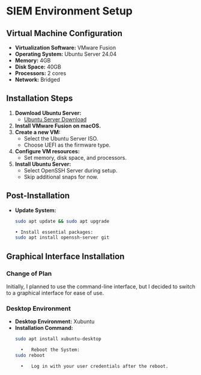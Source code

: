 # SIEM Environment Setup

## Virtual Machine Configuration
- **Virtualization Software:** VMware Fusion
- **Operating System:** Ubuntu Server 24.04
- **Memory:** 4GB
- **Disk Space:** 40GB
- **Processors:** 2 cores
- **Network:** Bridged

## Installation Steps
1. **Download Ubuntu Server:**
   - [Ubuntu Server Download](https://ubuntu.com/download/server)
2. **Install VMware Fusion on macOS.**
3. **Create a new VM:**
   - Select the Ubuntu Server ISO.
   - Choose UEFI as the firmware type.
4. **Configure VM resources:**
   - Set memory, disk space, and processors.
5. **Install Ubuntu Server:**
   - Select OpenSSH Server during setup.
   - Skip additional snaps for now.

## Post-Installation
- **Update System:**
  ```bash
  sudo apt update && sudo apt upgrade

  •	Install essential packages:
  sudo apt install openssh-server git

## Graphical Interface Installation

### Change of Plan
Initially, I planned to use the command-line interface, but I decided to switch to a graphical interface for ease of use.

### Desktop Environment
- **Desktop Environment:** Xubuntu
- **Installation Command:**
  ```bash
  sudo apt install xubuntu-desktop

  	•	Reboot the System:
  sudo reboot

	•	Log in with your user credentials after the reboot.
